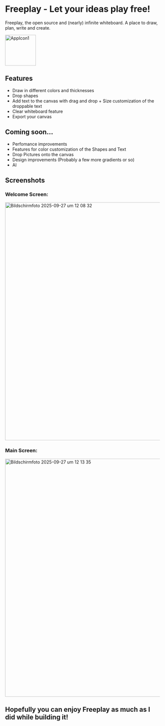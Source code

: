 # Freeplay - Let your ideas play free!

Freeplay, the open source and (nearly) infinite whiteboard. A place to draw, plan, write and create.

<img width="100" height="100" alt="AppIcon1" src="https://github.com/user-attachments/assets/69bdbb1e-35d6-41a4-9d29-2e77dfdc02ad" /> 

## Features

- Draw in different colors and thicknesses
- Drop shapes
- Add text to the canvas with drag and drop + Size customization of the droppable text
- Clear whiteboard feature
- Export your canvas 

## Coming soon...

- Perfomance improvements
- Features for color customization of the Shapes and Text
- Drop Pictures onto the canvas
- Design improvements (Probably a few more gradients or so)
- AI

## Screenshots

### Welcome Screen:
<img width="1228" height="773" alt="Bildschirmfoto 2025-09-27 um 12 08 32" src="https://github.com/user-attachments/assets/57141e8f-d568-4da8-853c-b2fdbb017e43" />

### Main Screen:
<img width="1244" height="773" alt="Bildschirmfoto 2025-09-27 um 12 13 35" src="https://github.com/user-attachments/assets/a68a84c1-ff2e-43a6-82c4-e79a62217486" />


## Hopefully you can enjoy Freeplay as much as I did while building it!
